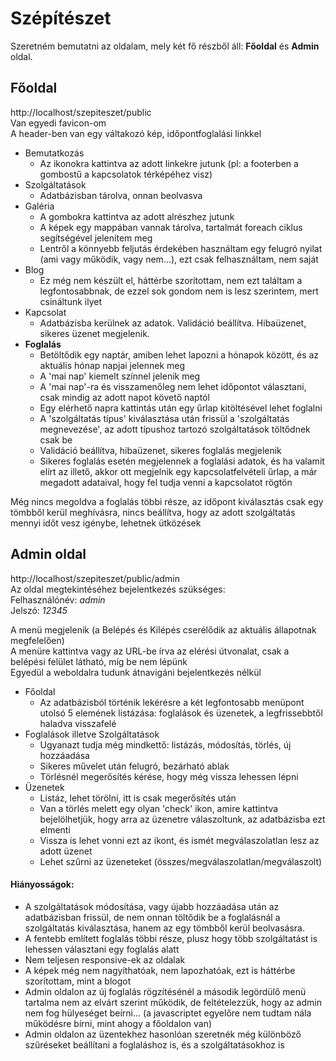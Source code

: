 # Szépítészet

Szeretném bemutatni az oldalam, mely két fő részből áll: **Főoldal** és **Admin** oldal.

## Főoldal
http://localhost/szepiteszet/public \
Van egyedi favicon-om \
A header-ben van egy váltakozó kép, időpontfoglalási linkkel

- Bemutatkozás
    - Az ikonokra kattintva az adott linkekre jutunk (pl: a footerben a gombostű a kapcsolatok térképéhez visz)
- Szolgáltatások
    - Adatbázisban tárolva, onnan beolvasva
- Galéria
    - A gombokra kattintva az adott alrészhez jutunk
    - A képek egy mappában vannak tárolva, tartalmát foreach ciklus segítségével jelenítem meg
    - Lentről a könnyebb feljutás érdekében használtam egy felugró nyilat (ami vagy működik, vagy nem...), ezt csak felhasználtam, nem saját
- Blog
    - Ez még nem készült el, háttérbe szorítottam, nem ezt találtam a legfontosabbnak, de ezzel sok gondom nem is lesz szerintem, mert csináltunk ilyet
- Kapcsolat
    - Adatbázisba kerülnek az adatok. Validáció beállítva. Hibaüzenet, sikeres üzenet megjelenik.
- **Foglalás**
    - Betöltődik egy naptár, amiben lehet lapozni a hónapok között, és az aktuális hónap napjai jelennek meg
    - A 'mai nap' kiemelt színnel jelenik meg
    - A 'mai nap'-ra és visszamenőleg nem lehet időpontot választani, csak mindig az adott napot követő naptól
    - Egy elérhető napra kattintás után egy űrlap kitöltésével lehet foglalni
    - A 'szolgáltatás típus' kiválasztása után frissül a 'szolgáltatás megnevezése', az adott típushoz tartozó szolgáltatások töltődnek csak be
    - Validáció beállítva, hibaüzenet, sikeres foglalás megjelenik
    - Sikeres foglalás esetén megjelennek a foglalási adatok, és ha valamit elírt az illető, akkor ott megjelnik egy kapcsolatfelvételi űrlap, a már megadott adataival, hogy fel tudja venni a kapcsolatot rögtön

Még nincs megoldva a foglalás többi része, az időpont kiválasztás csak egy tömbből kerül meghívásra, nincs beállítva, hogy az adott szolgáltatás mennyi időt vesz igénybe, lehetnek ütközések

## Admin oldal
http://localhost/szepiteszet/public/admin \
Az oldal megtekintéséhez bejelentkezés szükséges: \
Felhasználónév: *admin* \
Jelszó: *12345*

A menü megjelenik (a Belépés és Kilépés cserélődik az aktuális állapotnak megfelelően) \
A menüre kattintva vagy az URL-be írva az elérési útvonalat, csak a belépési felület látható, míg be nem lépünk \
Egyedül a weboldalra tudunk átnavigáni bejelentkezés nélkül

- Főoldal
    - Az adatbázisból történik lekérésre a két legfontosabb menüpont utolsó 5 elemének listázása: foglalások és üzenetek, a legfrissebbtől haladva visszafelé
- Foglalások illetve Szolgáltatások
    - Ugyanazt tudja még mindkettő: listázás, módosítás, törlés, új hozzáadása
    - Sikeres művelet után felugró, bezárható ablak
    - Törlésnél megerősítés kérése, hogy még vissza lehessen lépni
- Üzenetek
    - Listáz, lehet törölni, itt is csak megerősítés után
    - Van a törlés melett egy olyan 'check' ikon, amire kattintva bejelölhetjük, hogy arra az üzenetre válaszoltunk, az adatbázisba ezt elmenti
    - Vissza is lehet vonni ezt az ikont, és ismét megválaszolatlan lesz az adott üzenet
    - Lehet szűrni az üzeneteket (összes/megválaszolatlan/megválaszolt)

#### Hiányosságok:
- A szolgáltatások módosítása, vagy újabb hozzáadása után az adatbázisban frissül, de nem onnan töltődik be a foglalásnál a szolgáltatás kiválasztása, hanem az egy tömbből kerül beolvasásra.
- A fentebb említett foglalás többi része, plusz hogy több szolgáltatást is lehessen választani egy foglalás alatt
- Nem teljesen responsive-ek az oldalak
- A képek még nem nagyíthatóak, nem lapozhatóak, ezt is háttérbe szorítottam, mint a blogot
- Admin oldalon az új foglalás rögzítésénél a második legördülő menü tartalma nem az elvárt szerint működik, de feltételezzük, hogy az admin nem fog hülyeséget beírni... (a javascriptet egyelőre nem tudtam nála működésre bírni, mint ahogy a főoldalon van)
- Admin oldalon az üzentekhez hasonlóan szeretnék még különböző szűréseket beállítani a foglaláshoz is, és a szolgáltatásokhoz is